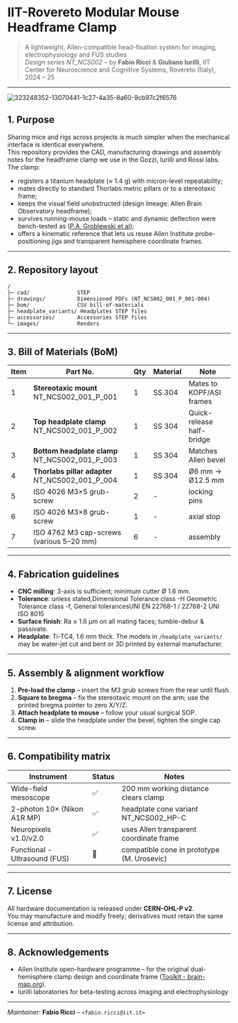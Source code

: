 IIT-Rovereto Modular Mouse Headframe Clamp  
===========================================  

> A lightweight, Allen-compatible head-fixation system for imaging, electrophysiology and FUS studies  
> *Design series NT_NCS002* – by **Fabio Ricci** & **Giuliano Iurilli**, IIT Center for Neuroscience and Cognitive Systems, Rovereto (Italy), 2024 – 25

---
![323248352-13070441-1c27-4a35-8a60-9cb97c2f6576](https://github.com/user-attachments/assets/3187643e-2b83-4cff-a5cb-b85204659397)

## 1. Purpose  

Sharing mice and rigs across projects is much simpler when the mechanical interface is identical everywhere.  
This repository provides the CAD, manufacturing drawings and assembly notes for the headframe clamp we use in the Gozzi, Iurilli and Rossi labs. The clamp:

* registers a titanium headplate (≈ 1.4 g) with micron-level repeatability;  
* mates directly to standard Thorlabs metric pillars or to a stereotaxic frame;  
* keeps the visual field unobstructed (design lineage: Allen Brain Observatory headframe);  
* survives running-mouse loads – static and dynamic deflection were bench-tested as ([P.A. Groblewski et al](https://www.sciencedirect.com/science/article/pii/S0165027020303459));  
* offers a kinematic reference that lets us reuse Allen Institute probe-positioning jigs and transparent hemisphere coordinate frames.

---

## 2. Repository layout  

```
/
├─ cad/               STEP
├─ drawings/          Dimensioned PDFs (NT_NCS002_001_P_001-004)
├─ bom/               CSV bill-of-materials
├─ headplate_variants/ Headplates STEP files
├─ accessories/       Accessories STEP files
└─ images/            Renders
```

---

## 3. Bill of Materials (BoM)  

| Item | Part No. | Qty | Material | Note |
|------|----------|-----|----------|------|
| 1 | **Stereotaxic mount** NT_NCS002_001_P_001 | 1 | SS 304 | Mates to KOPF/ASI frames |
| 2 | **Top headplate clamp** NT_NCS002_001_P_002 | 1 | SS 304 | Quick-release half-bridge |
| 3 | **Bottom headplate clamp** NT_NCS002_001_P_003 | 1 | SS 304 | Matches Allen bevel | 
| 4 | **Thorlabs pillar adapter** NT_NCS002_001_P_004 | 1 | SS 304 | Ø6 mm → Ø12.5 mm | 
| 5 | ISO 4026 M3×5 grub-screw | 2 | - | locking pins |
| 6 | ISO 4026 M3×8 grub-screw | 1 | - | axial stop |
| 7 | ISO 4762 M3 cap-screws (various 5–20 mm) | 6 | - | assembly |  

---

## 4. Fabrication guidelines  

* **CNC milling**: 3-axis is sufficient; minimum cutter Ø 1.6 mm.  
* **Tolerance**: unless stated,Dimensional Tolerance class -H Geometric Tolerance class -f, General tolerancesUNI EN 22768-1 / 22768-2 UNI ISO 8015
* **Surface finish**: Ra ≤ 1.6 µm on all mating faces; tumble-debur & passivate.  
* **Headplate**: Ti-TC4, 1.6 mm thick. The models in `/headplate_variants/` may be water-jet cut and bent or 3D printed by external manufacturer.  

---

## 5. Assembly & alignment workflow  

1. **Pre-load the clamp** – insert the M3 grub screws from the rear until flush.  
2. **Square to bregma** – fix the stereotaxic mount on the arm; use the printed bregma pointer to zero X/Y/Z.  
3. **Attach headplate to mouse** – follow your usual surgical SOP.  
4. **Clamp in** – slide the headplate under the bevel, tighten the single cap screw.  

---

## 6. Compatibility matrix  

| Instrument | Status | Notes |
|------------|--------|-------|
| Wide-field mesoscope | ✅ | 200 mm working distance clears clamp |
| 2-photon 10× (Nikon A1R MP) | ✅ | headplate cone variant NT_NCS002_HP-C |
| Neuropixels v1.0/v2.0 | ✅ | uses Allen transparent coordinate frame |
| Functional -Ultrasound (FUS) | 🔄 | compatible cone in prototype (M. Urosevic) |

---

## 7. License  

All hardware documentation is released under **CERN-OHL-P v2**.  
You may manufacture and modify freely; derivatives must retain the same license and attribution.

---


## 8. Acknowledgements  

* Allen Institute open-hardware programme – for the original dual-hemisphere clamp design and coordinate frame  ([Toolkit - brain-map.org](https://portal.brain-map.org/explore/toolkit/hardware?utm_source=chatgpt.com)).  
* Iurilli laboratories for beta-testing across imaging and electrophysiology

---

*Maintainer*: **Fabio Ricci** – `<fabio.ricci@iit.it>`  
